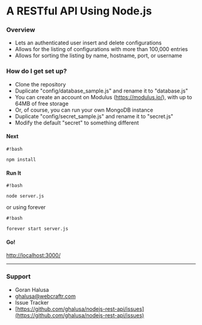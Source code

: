 # A RESTful API Using Node.js #

### Overview ###

* Lets an authenticated user insert and delete configurations
* Allows for the listing of configurations with more than 100,000 entries
* Allows for sorting the listing by name, hostname, port, or username

### How do I get set up? ###

* Clone the repository
* Duplicate "config/database_sample.js" and rename it to "database.js"
* You can create an account on Modulus (https://modulus.io/), with up to 64MB of free storage
* Or, of course, you can run your own MongoDB instance
* Duplicate "config/secret_sample.js" and rename it to "secret.js"
* Modify the default "secret" to something different

#### Next ####

```
#!bash

npm install
```

#### Run It ####

```
#!bash

node server.js
```
or using forever

```
#!bash

forever start server.js
```

#### Go! ####
[http://localhost:3000/](http://localhost:3000/)

* * *

### Support ###

* Goran Halusa
* [ghalusa@webcraftr.com](mailto:gor@webcraftr.com)
* Issue Tracker
* [https://github.com/ghalusa/nodejs-rest-api/issues](https://github.com/ghalusa/nodejs-rest-api/issues)